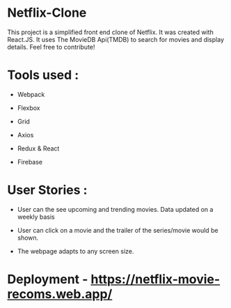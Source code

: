# Netflix-Clone

This project is a simplified front end clone of Netflix. It was created with React.JS. It uses The MovieDB Api(TMDB) to search for movies and display details. Feel free to contribute!

# Tools used :

- Webpack

- Flexbox

- Grid

- Axios

- Redux & React

- Firebase



# User Stories :

- User can the see upcoming and trending movies. Data updated on a weekly basis

- User can click on a movie and the trailer of the series/movie would be shown.

- The webpage adapts to any screen size.


# Deployment - https://netflix-movie-recoms.web.app/
